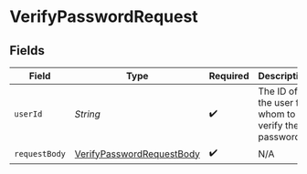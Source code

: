 # VerifyPasswordRequest


## Fields

| Field                                                                             | Type                                                                              | Required                                                                          | Description                                                                       |
| --------------------------------------------------------------------------------- | --------------------------------------------------------------------------------- | --------------------------------------------------------------------------------- | --------------------------------------------------------------------------------- |
| `userId`                                                                          | *String*                                                                          | :heavy_check_mark:                                                                | The ID of the user for whom to verify the password                                |
| `requestBody`                                                                     | [VerifyPasswordRequestBody](../../models/operations/VerifyPasswordRequestBody.md) | :heavy_check_mark:                                                                | N/A                                                                               |